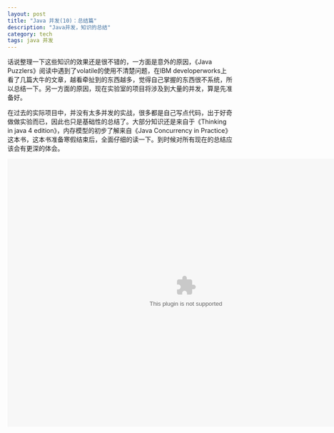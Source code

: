 ```yaml
---
layout: post
title: "Java 并发(10)：总结篇"
description: "Java并发，知识的总结"
category: tech
tags: java 并发
---
```

话说整理一下这些知识的效果还是很不错的，一方面是意外的原因，《Java Puzzlers》阅读中遇到了volatile的使用不清楚问题，在IBM developerworks上看了几篇大牛的文章，越看牵扯到的东西越多，觉得自己掌握的东西很不系统，所以总结一下。另一方面的原因，现在实验室的项目将涉及到大量的并发，算是先准备好。

在过去的实际项目中，并没有太多并发的实战，很多都是自己写点代码，出于好奇做做实验而已，因此也只是基础性的总结了。大部分知识还是来自于《Thinking in java 4 edition》，内存模型的初步了解来自《Java Concurrency in Practice》这本书，这本书准备寒假结束后，全面仔细的读一下。到时候对所有现在的总结应该会有更深的体会。

<embed src="/assets/vodeos/Java并发.swf" width="800" height="600"></embed>